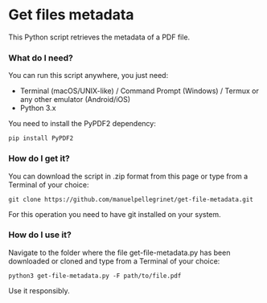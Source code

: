 # Get files metadata
This Python script retrieves the metadata of a PDF file.

### What do I need?
You can run this script anywhere, you just need:
- Terminal (macOS/UNIX-like) / Command Prompt (Windows) / Termux or any other emulator (Android/iOS)
- Python 3.x 

You need to install the PyPDF2 dependency:

<pre><code>pip install PyPDF2</code></pre>

### How do I get it?
You can download the script in .zip format from this page or type from a Terminal of your choice: 

<pre><code>git clone https://github.com/manuelpellegrinet/get-file-metadata.git</code></pre>

For this operation you need to have git installed on your system.

### How do I use it?
Navigate to the folder where the file get-file-metadata.py has been downloaded or cloned and type from a Terminal of your choice: 

<pre><code>python3 get-file-metadata.py -F path/to/file.pdf</code></pre>

Use it responsibly.
